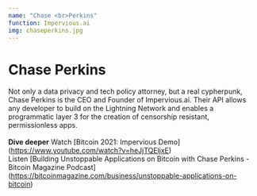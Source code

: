 ```yaml
---
name: "Chase <br>Perkins"
function: Impervious.ai
img: chaseperkins.jpg
---
```


# Chase Perkins

Not only a data privacy and tech policy attorney, but a real cypherpunk, Chase Perkins is the CEO and Founder of Impervious.ai. Their API allows any developer to build on the Lightning Network and enables a programmatic layer 3 for the creation of censorship resistant, permissionless apps.
<br><br>
**Dive deeper**
Watch [Bitcoin
 2021: Impervious Demo]
(https://www.youtube.com/watch?v=heJjTQEljxE) 
<br>
Listen [Building
 Unstoppable Applications on Bitcoin with Chase Perkins - Bitcoin Magazine Podcast]
(https://bitcoinmagazine.com/business/unstoppable-applications-on-bitcoin)

